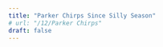 ```yaml
---
title: "Parker Chirps Since Silly Season"
# url: "/12/Parker Chirps"
draft: false
---
```


<!DOCTYPE html>
<html lang="en">
<head>
	<meta charset="UTF-8">
	<meta name="viewport" content="width=device-width, initial-scale=1.0">
	<title>Flashing Number</title>
	<style>
	/*
		body {
			position: relative;
			height: 100vh;
			margin: 0;
			background-color: #000;
			color: #fff;
		}
	*/
		#flashingNumber {
			font-size: 10em;
			position: absolute;
			top: 50%;
			left: 50%;
			/*transform: translate(-50%, -50%);*/
			text-align: center;
			vertical-align: middle;
			height: 100px;
			line-height: 100px;
		}
	</style>
</head>

<body>

<!-- Create a container for the flashing number -->
<div id="flashingNumber"</div>

<script>
    // Function to generate a random color in hex format
    function getRandomColor() {
        const letters = '0123456789ABCDEF';
        let color = '#';
        for (let i = 0; i < 6; i++) {
            color += letters[Math.floor(Math.random() * 16)];
        }
        return color;
    }

    // Function to update the number with a flashing effect
    function flashNumber() {
        const numberElement = document.getElementById('flashingNumber');
        let chirps = 14;

        // Use setInterval to change the number color at regular intervals
        const intervalId = setInterval(() => {
            // Set a random color
            numberElement.style.color = getRandomColor();

            // Update the number (you can use your own logic here)
            numberElement.innerHTML = chirps;

            // Clear the interval after a certain number of iterations
            if (count === 20) {
                clearInterval(intervalId);
            }
        }, 100); // Change color every 500 milliseconds (adjust as needed)
    }

    // Call the function to start the flashing effect
    flashNumber();
</script>

</body>
</html>

